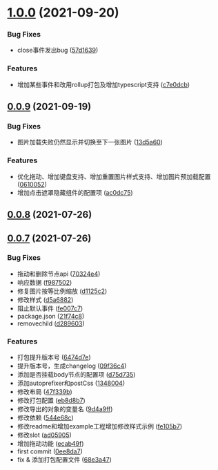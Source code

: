 # [1.0.0](https://github.com/wxwzl/vue-pictureViewer-pc/compare/0.0.9...1.0.0) (2021-09-20)


### Bug Fixes

* close事件发出bug ([57d1639](https://github.com/wxwzl/vue-pictureViewer-pc/commit/57d1639092241dc661d4f17017813d0f09ea02d3))


### Features

* 增加某些事件和改用rollup打包及增加typescript支持 ([c7e0dcb](https://github.com/wxwzl/vue-pictureViewer-pc/commit/c7e0dcba565febf0f2d106ddd540ccc53f9beab1))



## [0.0.9](https://github.com/wxwzl/vue-pictureViewer-pc/compare/0.0.8...0.0.9) (2021-09-19)


### Bug Fixes

* 图片加载失败仍然显示并切换至下一张图片 ([13d5a60](https://github.com/wxwzl/vue-pictureViewer-pc/commit/13d5a60883ae9deb7d70f4a47470af10587a5281))


### Features

* 优化拖动、增加键盘支持、增加重置图片样式支持、增加图片预加载配置 ([0610052](https://github.com/wxwzl/vue-pictureViewer-pc/commit/06100527392fab01a7d2dcca290152306df5558d))
* 增加点击遮罩隐藏组件的配置项 ([ac0dc75](https://github.com/wxwzl/vue-pictureViewer-pc/commit/ac0dc758a7bd9b1fa923aee173164de665f301d3))



## [0.0.8](https://github.com/wxwzl/vue-pictureViewer-pc/compare/0.0.7...0.0.8) (2021-07-26)



## [0.0.7](https://github.com/wxwzl/vue-pictureViewer-pc/compare/0ee8da7be3b663e2e60ba1673300c39c3d192ca0...0.0.7) (2021-07-26)


### Bug Fixes

* 拖动和删除节点api ([70324e4](https://github.com/wxwzl/vue-pictureViewer-pc/commit/70324e49abd8c14f7fd25457393d470b5870e482))
* 响应数据 ([f987502](https://github.com/wxwzl/vue-pictureViewer-pc/commit/f9875029ae82bb8e357c52cbab6dfaf445f77db9))
* 修复图片按等比例缩放 ([d1125c2](https://github.com/wxwzl/vue-pictureViewer-pc/commit/d1125c20a234b27503949097f90fb0f186ea12e8))
* 修改样式 ([d5a6882](https://github.com/wxwzl/vue-pictureViewer-pc/commit/d5a6882194f9deda6413a8dc85951c789d47ea96))
* 阻止默认事件 ([fe007c7](https://github.com/wxwzl/vue-pictureViewer-pc/commit/fe007c7090d8bff079b977472c7a0e43b6822190))
* package.json ([21f74c8](https://github.com/wxwzl/vue-pictureViewer-pc/commit/21f74c85afefce61a614fe80e17ff8722e4ff151))
* removechild ([d289603](https://github.com/wxwzl/vue-pictureViewer-pc/commit/d2896039d548be556e45bfe0973965540157675e))


### Features

* 打包提升版本号 ([6474d7e](https://github.com/wxwzl/vue-pictureViewer-pc/commit/6474d7e2539e245a1c1bb3862d3d9b9178da235d))
* 提升版本号，生成changelog ([09f36c4](https://github.com/wxwzl/vue-pictureViewer-pc/commit/09f36c4d93c7366396d7ce04bd051c58321769e9))
* 添加是否挂载body节点的配置项 ([d75d735](https://github.com/wxwzl/vue-pictureViewer-pc/commit/d75d7357d2796ba9d5b35739e35a9cd841a6a8eb))
* 添加autoprefixer和postCss ([1348004](https://github.com/wxwzl/vue-pictureViewer-pc/commit/1348004ee15ddf6cb6a65e6bb8d61b2a01ce531e))
* 修改布局 ([47f339b](https://github.com/wxwzl/vue-pictureViewer-pc/commit/47f339ba29684bef261f275b2f321f4368ab759d))
* 修改打包配置 ([eb8d8b7](https://github.com/wxwzl/vue-pictureViewer-pc/commit/eb8d8b7ec47d01c33929e3c909c0186cc3a3188b))
* 修改导出的对象的变量名 ([9d4a9ff](https://github.com/wxwzl/vue-pictureViewer-pc/commit/9d4a9ffe392d05e390ec6e14daf8aeb076702263))
* 修改依赖 ([544e68c](https://github.com/wxwzl/vue-pictureViewer-pc/commit/544e68ca387c8f02d8a43bcd5a3a4d4df8d7cf0f))
* 修改readme和增加example工程增加修改样式示例 ([fe105b7](https://github.com/wxwzl/vue-pictureViewer-pc/commit/fe105b712f024d5f2bba712175cc5a2e0630cf9c))
* 修改slot ([ad05905](https://github.com/wxwzl/vue-pictureViewer-pc/commit/ad059051e6b46c7ed9db87d8bf9a90ca79eee68f))
* 增加拖动功能 ([ecab49f](https://github.com/wxwzl/vue-pictureViewer-pc/commit/ecab49f2c55af9debcc60129445c6d3ac8dd5b25))
* first commit ([0ee8da7](https://github.com/wxwzl/vue-pictureViewer-pc/commit/0ee8da7be3b663e2e60ba1673300c39c3d192ca0))
* fix & 添加打包配置文件 ([68e3a47](https://github.com/wxwzl/vue-pictureViewer-pc/commit/68e3a47f3c0523eded1e27fa3c02f7f83fef6153))



